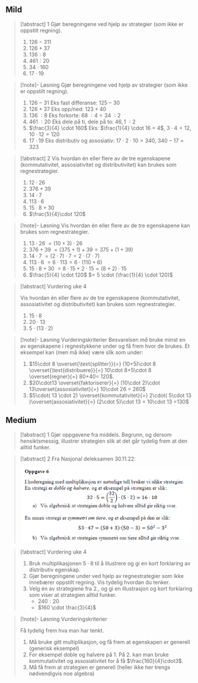 
## Mild


> [!abstract] 1
>  Gjør beregningene ved hjelp av strategier (som ikke er oppstilt regning).
>   1. $126-311$
>   2. $126+37$
>   3. $136:8$
>   4. $461:20$
>   5. $34\cdot160$
>   6. $17\cdot 19$

> [!note]- Løsning 
> Gjør beregningene ved hjelp av strategier (som ikke er oppstilt
>    regning).
>    1. $126 - 31$ Eks fast differanse: $125 - 30$
>    2. $126 + 37$ Eks opp/ned: $123 + 40$
>    3. $136\ :8$ Eks forkorte: $68\ :4 = 34\ :2$
>    4. $461\ :20$ Eks dele på ti, dele på to: $46,1\ :2$
>    5. $\frac{3}{4} \cdot 160$ Eks: $\frac{1}{4} \cdot 16 = 4$, $3 \cdot 4 = 12$, $10 \cdot 12 = 120$
>    6. $17 \cdot 19$ Eks distributiv og assosiativ: $17 \cdot 2 \cdot 10 = 340$, $340 - 17 = 323$



> [!abstract] 2
> Vis hvordan én eller flere av de tre egenskapene (kommutativitet, assosiativitet og distributivitet) kan brukes som regnestrategier.
> 1. $12\cdot 26$
> 2. $376+39$
> 3. $14\cdot 7$
> 4. $113\cdot 6$
> 5. $15\cdot 8 + 30$
> 6. $\frac{5}{4}\cdot 120$

> [!note]- Løsning 
> Vis hvordan én eller flere av de tre egenskapene kan brukes som
> regnestrategier. 
> 1. $13 \cdot 26$ $= (10 + 3) \cdot 26$
> 2. $376 + 39$ $= (375 + 1) + 39 = 375 + (1 + 39)$
> 3. $14 \cdot 7$ $= (2 \cdot 7) \cdot 7 = 2 \cdot (7 \cdot 7)$
> 4. $113 \cdot 6$ $= 6 \cdot 113 = 6 \cdot (110 + 6)$
> 5. $15 \cdot 8 + 30$ $= 8 \cdot 15 + 2 \cdot 15 = (8 + 2) \cdot 15$
> 6. $\frac{5}{4} \cdot 120$ $= 5 \cdot (\frac{1}{4} \cdot 120)$



> [!abstract] Vurdering uke 4
> 
> Vis hvordan én eller flere av de tre egenskapene (kommutativitet, assosiativitet og distributivitet) kan brukes som regnestrategier.
> 1. $15\cdot 8$
> 2. $20\cdot 13$
> 3. $5\cdot (13 \cdot 2)$



> [!note]- Løsning 
>  Vurderingskriterier
>  Besvarelsen *må* bruke minst en av egenskapene i regnestykkene under og få frem hvor de brukes. Et eksempel kan (men må ikke) være slik som under:
> 1. $15\cdot 8 \overset{\text{splitter}}{=} (10+5)\cdot 8 \overset{\text{distribuere}}{=} 10\cdot 8+5\cdot 8 \overset{regner}{=} 80+40= 120$.
> 2. $20\cdot13 \overset{faktoriserer}{=} (10\cdot 2)\cdot 13\overset{assosiativitet}{=} 10\cdot 26 = 260$
> 3. $5\cdot( 13 \cdot 2) \overset{kommutativitet}{=} 2\cdot( 5\cdot 13 )\overset{assosiativitet}{=} (2\cdot 5)\cdot 13 = 10\cdot 13 =130$






## Medium


> [!abstract] 1
> Gjør oppgavene fra middels. Begrunn, og dersom hensiktsmessig, illustrer strategien slik at det går tydelig frem at den alltid funker.

> [!abstract] 2
> Fra Nasjonal deleksamen 30.11.22: 
> 
> ![](https://raw.githubusercontent.com/Andremartiny/MA-173/main/img/tall/image1.png)




> [!abstract] Vurdering uke 4
> 1. Bruk multiplikasjonen $5 \cdot 8$ til å illustrere og gi en kort forklaring av distributiv egenskap.
> 2. Gjør beregningene under ved hjelp av regnestrategier som ikke innebærer oppstilt regning. Vis tydelig hvordan du tenker.
> 3. Velg én av strategiene fra 2., og gi en illustrasjon og kort forklaring som viser at strategien alltid funker.
>     -  $240 : 20$
>     -  $160 \cdot \frac{3}{4}$


> [!note]- Løsning 
>  Vurderingskriterier
>  
>  Få tydelig frem hva man har tenkt.
>  1. Må bruke gitt multiplikasjon, og få frem at egenskapen er generell (generisk eksempel)
>  2. For eksempel doble og halvere på 1. På 2. kan man bruke kommutativitet og assosiativitet for å få $\frac{160}{4}\cdot3$. 
>  3.  Må få frem at strategien er generell (heller ikke her trengs nødvendigvis noe algebra)

